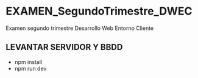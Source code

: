 # EXAMEN_SegundoTrimestre_DWEC
Examen segundo trimestre Desarrollo Web Entorno Cliente

## LEVANTAR SERVIDOR Y BBDD

- npm install
- npm run dev
